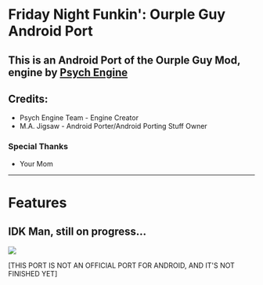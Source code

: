 # Friday Night Funkin': Ourple Guy Android Port

## This is an **Android Port** of the Ourple Guy Mod, engine by [Psych Engine](templ)

## Credits:
* Psych Engine Team - Engine Creator
* M.A. Jigsaw - Android Porter/Android Porting Stuff Owner

### Special Thanks
* Your Mom
_____________________________________

# Features

## IDK Man, still on progress...

![](https://www.icegif.com/wp-content/uploads/2022/01/icegif-982.gif)

[THIS PORT IS NOT AN OFFICIAL PORT FOR ANDROID, AND IT'S NOT FINISHED YET]

